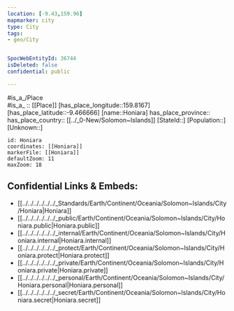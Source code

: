 ```yaml
---
location: [-9.43,159.96] 
mapmarker: city 
type: City
tags:
- geo/City


SpocWebEntityId: 36744
isDeleted: false
confidential: public

---
```

#is_a_/Place  
#is_a_ :: [[Place]] 
[has_place_longitude::159.8167] 
[has_place_latitude::-9.466666] 
[name::Honiara] 
has_place_province::  
has_place_country:: [[../_0-New/Solomon~Islands]] 
[StateId::] 
[Population::] 
[Unknown::] 


```leaflet
id: Honiara
coordinates: [[Honiara]] 
markerFile: [[Honiara]] 
defaultZoom: 11 
maxZoom: 18
```


## Confidential Links & Embeds: 
- [[../../../../../../_Standards/Earth/Continent/Oceania/Solomon~Islands/City/Honiara|Honiara]] 
- [[../../../../../../_public/Earth/Continent/Oceania/Solomon~Islands/City/Honiara.public|Honiara.public]] 
- [[../../../../../../_internal/Earth/Continent/Oceania/Solomon~Islands/City/Honiara.internal|Honiara.internal]] 
- [[../../../../../../_protect/Earth/Continent/Oceania/Solomon~Islands/City/Honiara.protect|Honiara.protect]] 
- [[../../../../../../_private/Earth/Continent/Oceania/Solomon~Islands/City/Honiara.private|Honiara.private]] 
- [[../../../../../../_personal/Earth/Continent/Oceania/Solomon~Islands/City/Honiara.personal|Honiara.personal]] 
- [[../../../../../../_secret/Earth/Continent/Oceania/Solomon~Islands/City/Honiara.secret|Honiara.secret]] 
